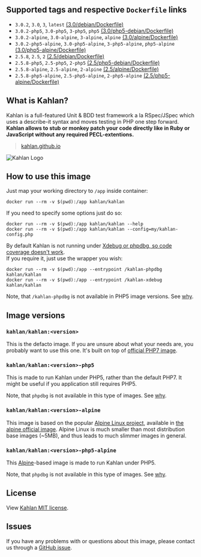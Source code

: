 ## Supported tags and respective `Dockerfile` links

- `3.0.2`, `3.0`, `3`, `latest` [(3.0/debian/Dockerfile)](https://github.com/kahlan/docker-image/blob/master/3.0/debian/Dockerfile)
- `3.0.2-php5`, `3.0-php5`, `3-php5`, `php5` [(3.0/php5-debian/Dockerfile)](https://github.com/kahlan/docker-image/blob/master/3.0/php5-debian/Dockerfile)
- `3.0.2-alpine`, `3.0-alpine`, `3-alpine`, `alpine` [(3.0/alpine/Dockerfile)](https://github.com/kahlan/docker-image/blob/master/3.0/alpine/Dockerfile)
- `3.0.2-php5-alpine`, `3.0-php5-alpine`, `3-php5-alpine`, `php5-alpine` [(3.0/php5-alpine/Dockerfile)](https://github.com/kahlan/docker-image/blob/master/3.0/php5-alpine/Dockerfile)
- `2.5.8`, `2.5`, `2` [(2.5/debian/Dockerfile)](https://github.com/kahlan/docker-image/blob/master/2.5/debian/Dockerfile)
- `2.5.8-php5`, `2.5-php5`, `2-php5` [(2.5/php5-debian/Dockerfile)](https://github.com/kahlan/docker-image/blob/master/2.5/php5-debian/Dockerfile)
- `2.5.8-alpine`, `2.5-alpine`, `2-alpine` [(2.5/alpine/Dockerfile)](https://github.com/kahlan/docker-image/blob/master/2.5/alpine/Dockerfile)
- `2.5.8-php5-alpine`, `2.5-php5-alpine`, `2-php5-alpine` [(2.5/php5-alpine/Dockerfile)](https://github.com/kahlan/docker-image/blob/master/2.5/php5-alpine/Dockerfile)




## What is Kahlan?

Kahlan is a full-featured Unit & BDD test framework a la RSpec/JSpec which uses
a describe-it syntax and moves testing in PHP one step forward.  
**Kahlan allows to stub or monkey patch your code directly like in Ruby or
JavaScript without any required PECL-extentions.**

> [kahlan.github.io](https://kahlan.github.io/docs/)

![Kahlan Logo](https://kahlan.github.io/docs/img/logo.png)




## How to use this image

Just map your working directory to `/app` inside container:
```
docker run --rm -v $(pwd):/app kahlan/kahlan
```

If you need to specify some options just do so:
```
docker run --rm -v $(pwd):/app kahlan/kahlan --help
docker run --rm -v $(pwd):/app kahlan/kahlan --config=my/kahlan-config.php
```

By default Kahlan is not running under [Xdebug or phpdbg, so code coverage
doesn't work](https://github.com/kahlan/kahlan#requirements).  
If you require it, just use the wrapper you wish:
```
docker run --rm -v $(pwd):/app --entrypoint /kahlan-phpdbg kahlan/kahlan
docker run --rm -v $(pwd):/app --entrypoint /kahlan-xdebug kahlan/kahlan
```
Note, that `/kahlan-phpdbg` is not available in PHP5 image versions.
See [why](https://github.com/kahlan/docker-image/issues/1#issuecomment-256260083).




## Image versions

### `kahlan/kahlan:<version>`

This is the defacto image. If you are unsure about what your needs are, you
probably want to use this one. It's built on top of
[official PHP7 image](https://hub.docker.com/_/php/).


### `kahlan/kahlan:<version>-php5`

This is made to run Kahlan under PHP5, rather than the default PHP7.
It might be useful if you application still requires PHP5.

Note, that `phpdbg` is not available in this type of images.
See [why](https://github.com/kahlan/docker-image/issues/1#issuecomment-256260083).


### `kahlan/kahlan:<version>-alpine`

This image is based on the popular [Alpine Linux project](http://alpinelinux.org/),
available in [the alpine official image](https://hub.docker.com/_/alpine).
Alpine Linux is much smaller than most distribution base images (~5MB), and
thus leads to much slimmer images in general.


### `kahlan/kahlan:<version>-php5-alpine`

This [Alpine]((https://hub.docker.com/_/alpine))-based image is made to run
Kahlan under PHP5.

Note, that `phpdbg` is not available in this type of images.
See [why](https://github.com/kahlan/docker-image/issues/1#issuecomment-256260083).




## License

View [Kahlan MIT license](https://github.com/kahlan/kahlan/blob/master/LICENSE.txt).




## Issues

If you have any problems with or questions about this image, please contact us
through a [GitHub issue](https://github.com/kahlan/docker-image/issues).
